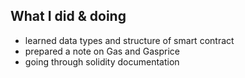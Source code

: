 ﻿## What I did & doing

+ learned data types and structure of smart contract
+ prepared a note on Gas and Gasprice
+ going through solidity documentation